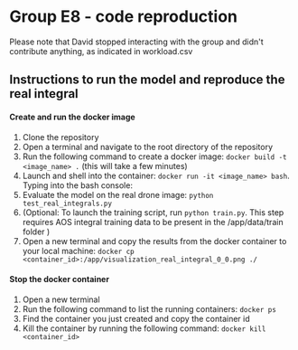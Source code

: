 # Group E8 - code reproduction

Please note that David stopped interacting with the group and didn't contribute anything, as indicated in workload.csv

## Instructions to run the model and reproduce the real integral

#### Create and run the docker image
1. Clone the repository
2. Open a terminal and navigate to the root directory of the repository
3. Run the following command to create a docker image: `docker build -t <image_name> .` (this will take a few minutes)
4. Launch and shell into the container: `docker run -it <image_name> bash`. Typing into the bash console:
5. Evaluate the model on the real drone image: `python test_real_integrals.py`
6. (Optional: To launch the training script, run `python train.py`. This step requires AOS integral training data to be present in the /app/data/train folder )
7. Open a new terminal and copy the results from the docker container to your local machine: `docker cp <container_id>:/app/visualization_real_integral_0_0.png ./`


#### Stop the docker container
1. Open a new terminal
2. Run the following command to list the running containers: `docker ps`
3. Find the container you just created and copy the container id 
4. Kill the container by running the following command: `docker kill <container_id>`